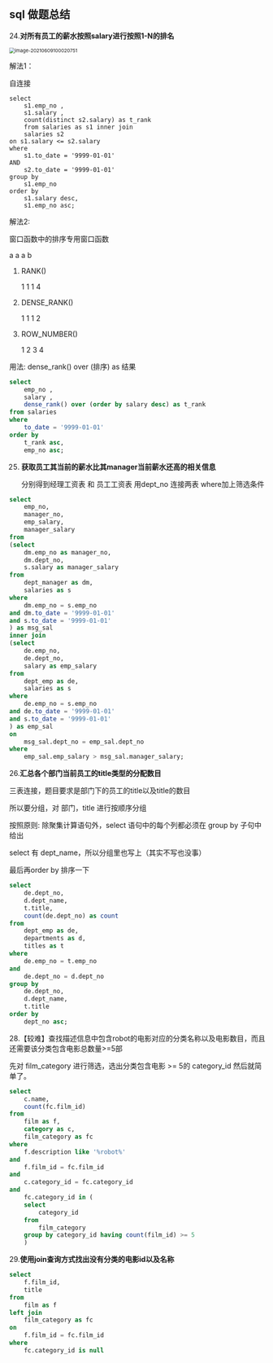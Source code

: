 ## sql 做题总结



24.**对所有员工的薪水按照salary进行按照1-N的排名**

<img src="/Users/chenqipeng/Library/Application Support/typora-user-images/image-20210609100020751.png" alt="image-20210609100020751" style="zoom:67%;" />



解法1：

自连接

```mysql
select 
    s1.emp_no , 
    s1.salary , 
    count(distinct s2.salary) as t_rank 
    from salaries as s1 inner join 
    salaries s2 
on s1.salary <= s2.salary 
where 
    s1.to_date = '9999-01-01'
AND 
    s2.to_date = '9999-01-01'
group by 
    s1.emp_no
order by 
    s1.salary desc,
    s1.emp_no asc;
```



解法2: 

窗口函数中的排序专用窗口函数

a a a b

1. RANK()  

   1 1 1 4

2. DENSE_RANK()

   1 1 1 2

3. ROW_NUMBER()

   1 2 3 4

用法: dense_rank() over (排序) as 结果

```sql
select 
    emp_no , 
    salary , 
    dense_rank() over (order by salary desc) as t_rank
from salaries
where
    to_date = '9999-01-01'
order by 
    t_rank asc,
    emp_no asc;
```





25. **获取员工其当前的薪水比其manager当前薪水还高的相关信息**

    分别得到经理工资表 和 员工工资表 用dept_no 连接两表 where加上筛选条件

```sql
select 
    emp_no,
    manager_no,
    emp_salary,
    manager_salary
from
(select 
    dm.emp_no as manager_no,
    dm.dept_no,
    s.salary as manager_salary
from
    dept_manager as dm,
    salaries as s
where
    dm.emp_no = s.emp_no
and dm.to_date = '9999-01-01'
and s.to_date = '9999-01-01'
) as msg_sal
inner join
(select 
    de.emp_no,
    de.dept_no,
    salary as emp_salary
from
    dept_emp as de,
    salaries as s
where
    de.emp_no = s.emp_no
and de.to_date = '9999-01-01'
and s.to_date = '9999-01-01'
) as emp_sal
on
    msg_sal.dept_no = emp_sal.dept_no
where
    emp_sal.emp_salary > msg_sal.manager_salary;
```





26.**汇总各个部门当前员工的title类型的分配数目**

 三表连接，题目要求是部门下的员工的title以及title的数目

所以要分组，对 部门，title 进行按顺序分组



按照原则: 除聚集计算语句外，select 语句中的每个列都必须在 group by 子句中给出 

select 有 dept_name，所以分组里也写上（其实不写也没事）

最后再order by 排序一下

```sql
select 
    de.dept_no,
    d.dept_name,
    t.title,
    count(de.dept_no) as count
from
    dept_emp as de,
    departments as d,
    titles as t
where
    de.emp_no = t.emp_no
and 
    de.dept_no = d.dept_no
group by 
    de.dept_no,
    d.dept_name,
    t.title
order by
    dept_no asc;
```



28.【较难】查找描述信息中包含robot的电影对应的分类名称以及电影数目，而且还需要该分类包含电影总数量>=5部



先对 film_category 进行筛选，选出分类包含电影 >= 5的 category_id 然后就简单了。 

```sql
select 
    c.name,
    count(fc.film_id)
from
    film as f,
    category as c,
    film_category as fc
where
    f.description like '%robot%'
and
    f.film_id = fc.film_id
and
    c.category_id = fc.category_id
and
    fc.category_id in (
    select
        category_id
    from
        film_category
    group by category_id having count(film_id) >= 5
    )
```





29.**使用join查询方式找出没有分类的电影id以及名称**

```sql
select 
    f.film_id,
    title
from
    film as f
left join 
    film_category as fc
on
    f.film_id = fc.film_id
where
    fc.category_id is null
```

